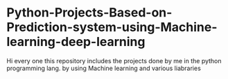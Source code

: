 # Python-Projects-Based-on-Prediction-system-using-Machine-learning-deep-learning

Hi every one this repository includes the projects done by me in the python programming lang. by using Machine learning and various liabraries
